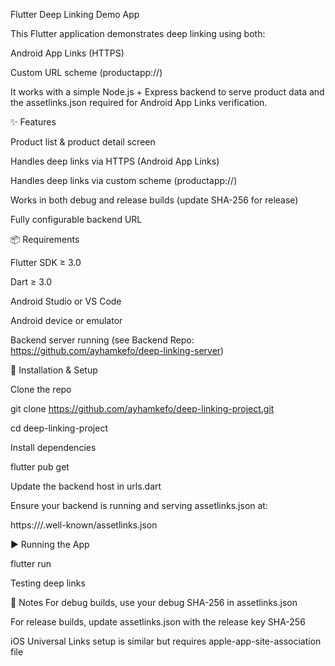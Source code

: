 Flutter Deep Linking Demo App

This Flutter application demonstrates deep linking using both:

Android App Links (HTTPS)

Custom URL scheme (productapp://)

It works with a simple Node.js + Express backend to serve product data and the assetlinks.json required for Android App Links verification.

✨ Features

Product list & product detail screen

Handles deep links via HTTPS (Android App Links)

Handles deep links via custom scheme (productapp://)

Works in both debug and release builds (update SHA-256 for release)

Fully configurable backend URL


📦 Requirements

Flutter SDK ≥ 3.0

Dart ≥ 3.0

Android Studio or VS Code

Android device or emulator

Backend server running (see Backend Repo: https://github.com/ayhamkefo/deep-linking-server)


🚀 Installation & Setup

Clone the repo

git clone https://github.com/ayhamkefo/deep-linking-project.git

cd deep-linking-project

Install dependencies

flutter pub get

Update the backend host in urls.dart

Ensure your backend is running and serving assetlinks.json at:

https://<your-domain>/.well-known/assetlinks.json

▶️ Running the App

flutter run

Testing deep links


📌 Notes
For debug builds, use your debug SHA-256 in assetlinks.json

For release builds, update assetlinks.json with the release key SHA-256

iOS Universal Links setup is similar but requires apple-app-site-association file
